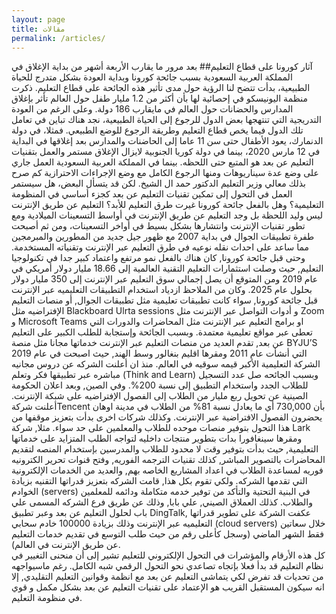 ```yaml
---
layout: page
title: مقالات
permalink: /articles/
---
```


آثار كورونا على قطاع التعليم##
بعد مرور ما يقارب الأربعة أشهر من بداية الإغلاق في المملكة العربية السعودية بسبب جائحة كورونا وبداية العودة بشكل متدرج للحياة الطبيعية، بدأت تتضح لنا الرؤية حول مدى تأثير هذه الجائحة على قطاع التعليم. ذكرت منظمة اليونيسكو في إحصائية لها بأن أكثر من 1.2 مليار طفل حول العالم تأثر بإغلاق المدارس والحضانات حول العالم في مايقارب 186 دولة. وعلى الرغم من العودة التدريجية التي تنتهجها بعض الدول للرجوع إلى الحياة الطبيعية، نجد هناك تباين في تعامل تلك الدول فيما يخص قطاع التعليم وطريقة الرجوع للوضع الطبيعي. فمثلا، في دولة الدنمارك، يعود الأطفال حتى سن 11 عاما إلى الحاضنات والمدارس بعد إغلاقها في البداية في 12 مارس 2020، بينما في دولة كوريا الجنوبية لايزال الإغلاق مستمر والعمل بتقنيات التعليم عن بعد هو المتبع حتى اللحظه. بينما في المملكة العربية السعودية العمل جاري على وضع عدة سيناريوهات ومنها الرجوع الكامل مع وضع الإجراءات الاحترازية كم صرح بذلك معالي وزير التعليم الدكتور حمد ال الشيخ. لكن قد يتسأل البعض، هل سيستمر العمل في التحول إلى تمكين تقنيات التعليم عن بعد كجزء أساسي في المنظومة التعليمية؟ وهل بالفعل جائحة كورونا غيرت طرق التعليم للأبد؟
التعليم عن طريق الإنترنت ليس وليد اللحظة بل وجد التعليم عن طريق الإنترنت في أواسط التسعينات الميلادية ومع تطور تقنيات الإنترنت وانتشارها بشكل بسيط في أواخر التسعينات، ومن ثم أصبحت طفرة تطبيقات الجوال في بداية 2007 مع ظهور جيل جديد من المطورين والمبرمجين مما ساعد على احداث نقله نوعيه في طرق التعليم عبر الإنترنت وتقنياته المستخدمة. وحتى قبل جائحة كورونا, كان هناك بالفعل نمو مرتفع واعتماد كبير جدا في تكنولوجيا التعليم, حيث وصلت استثمارات التعليم التقنية العالمية إلى 18.66 مليار دولار أمريكي في عام 2019 ومن المتوقع أن يصل إجمالي سوق التعليم عبر الإنترنت إلى 350 مليار دولار بحلول عام 2025.  وكان من الملاحظ ازدياد استخدام التطبيقات التعليميه عبر الإنترنت قبل جائحة كورونا, سواء كانت تطبيقات تعليمية مثل تطبيقات الجوال, أو منصات التعليم الإفتراضيه مثل Blackboard Ulrta sessions و أدوات التواصل عبر الإنترنت مثل Zoom  و Microsoft Teams او برامج التعليم عبر الإنترنت مثل المحاضرات والدورات التي  تعطى عبر مواقع تعليمية معتمدة. 
وبسبب الجائحة وإستجابة للطلب الكبير على التعليم عن بعد, تقدم العديد من منصات التعليم عبر الإنترنت خدماتها مجانا مثل منصة BYJU’S التي أنشأت عام 2011 ومقرها اقليم بنغالور وسط الهند, حيث اصبحت في عام 2019 الشركة التعليمية الأكبر قيمه سوقيه في العالم.  منذ ان أعلنت الشركه عن دروس مجانيه مباشره عبر تطبيقها فكر وتعلم (Think and Learn) وبسبب الجائحه صل عدد التسجيل للطلاب الجدد واستخدام التطبيق إلى نسبة 200%. 
وفي الصين, وبعد اعلان الحكومة الصينية عن تحويل ربع مليار من الطلاب إلى الفصول الإفتراضيه على شبكة الإنترنت. أعلنت شركةTencent  بأن 730,000 أي ما يعادل نسبة 81% من الطلاب في مدينة اوهان يحضرون الفصول الافتراضية عبر الإنترنت. وكذلك شركات اخرى بدأت بتعزيز موقفها من هذا التحول بتوفير منصات موحده للطلاب والمعلمين على حد سواء. مثلا, شركة Lark ومقرها سينغافورا بدات بتطوير منتجات داخليه لتواجه الطلب المتزايد على خدماتها التعليمية, حيث بدأت بتوفير وقت لا محدود للطلاب والمدرسين بإستخدام المنصه لتقديم المحاضرات بالتصوير المباشر, كذلك تقنيات الترجمه الفوريه, وفتح قنوات تحرير الكترونيه فوريه لمساعدة الطلاب في اعداد المشاريع الخاصه بهم, والعديد من الخدمات الإلكترونية التي تقدمها الشركه. ولكي تقوم بكل هذا, قامت الشركه بتعزيز قدراتها التقنيه بزيادة الخوادم (servers) في البنية التحتية والتأكد من توفير خدمه متكاملة ودائمه للمعلمين والطلاب. 
كذلك العملاق الصيني, علي بابا, وذلك عن طريق فرع الشركه المسمى علي باب لحلول التعليم عن بعد وعبر تطبيق DingTalk, عكفت الشركة على تطوير قدراتها التعليميه عبر الإنترنت وذلك بزيادة 100000 خادم سحابي (cloud servers) خلال سعاتين فقط الشهر الماضي (وسجل كأعلى رقم من حيث طلب التوسع في تقديم خدمات التعليم عن طريق الإنترنت في العالم).  
كل هذه الأرقام والمؤشرات في التحول الإلكتروني للتعليم تشير إلى أن منحنى التغيير في نظام التعليم قد بدأ فعلا بإتجاه تصاعدي نحو التحول الرقمي شبه الكامل. رغم ماسيواجهه من تحديات قد تفرض لكي يتماشى التعليم عن بعد مع انظمة وقوانين التعليم التقليدي, إلا انه سيكون المستقبل القريب هو الإعتماد على تقنيات التعليم عن بعد بشكل مكمل و قوي في منظومة التعليم.  

